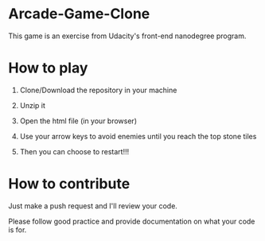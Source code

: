 # Arcade-Game-Clone
This game is an exercise from Udacity's front-end nanodegree program.

# How to play

1) Clone/Download the repository in your machine

2) Unzip it

3) Open the html file (in your browser)

4) Use your arrow keys to avoid enemies until you reach the top stone tiles

5) Then you can choose to restart!!!

# How to contribute

Just make a push request and I'll review your code.

Please follow good practice and provide documentation on what your code is for.
